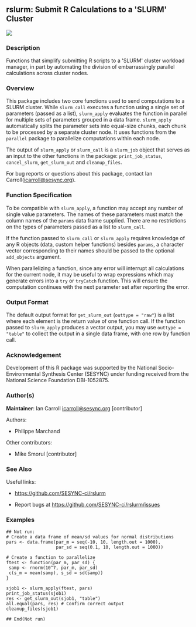 rslurm: Submit R Calculations to a 'SLURM' Cluster
--------------------------------------------------

![](https://travis-ci.org/SESYNC-ci/rslurm.svg?branch=master)

### Description

Functions that simplify submitting R scripts to a 'SLURM' cluster workload manager, in part by automating the division of embarrassingly parallel calculations across cluster nodes.

### Overview

This package includes two core functions used to send computations to a SLURM cluster. While `slurm_call` executes a function using a single set of parameters (passed as a list), `slurm_apply` evaluates the function in parallel for multiple sets of parameters grouped in a data frame. `slurm_apply` automatically splits the parameter sets into equal-size chunks, each chunk to be processed by a separate cluster node. It uses functions from the `parallel` package to parallelize computations within each node.

The output of `slurm_apply` or `slurm_call` is a `slurm_job` object that serves as an input to the other functions in the package: `print_job_status`, `cancel_slurm`, `get_slurm_out` and `cleanup_files`.

For bug reports or questions about this package, contact Ian Carroll(icarroll@sesync.org).

### Function Specification

To be compatible with `slurm_apply`, a function may accept any number of single value parameters. The names of these parameters must match the column names of the `params` data frame supplied. There are no restrictions on the types of parameters passed as a list to `slurm_call`.

If the function passed to `slurm_call` or `slurm_apply` requires knowledge of any R objects (data, custom helper functions) besides `params`, a character vector corresponding to their names should be passed to the optional `add_objects` argument.

When parallelizing a function, since any error will interrupt all calculations for the current node, it may be useful to wrap expressions which may generate errors into a `try` or `tryCatch` function. This will ensure the computation continues with the next parameter set after reporting the error.

### Output Format

The default output format for `get_slurm_out` (`outtype = "raw"`) is a list where each element is the return value of one function call. If the function passed to `slurm_apply` produces a vector output, you may use `outtype = "table"` to collect the output in a single data frame, with one row by function call.

### Acknowledgement

Development of this R package was supported by the National Socio-Environmental Synthesis Center (SESYNC) under funding received from the National Science Foundation DBI-1052875.

### Author(s)

**Maintainer**: Ian Carroll <icarroll@sesync.org> \[contributor\]

Authors:

-   Philippe Marchand

Other contributors:

-   Mike Smorul \[contributor\]

### See Also

Useful links:

-   <https://github.com/SESYNC-ci/rslurm>

-   Report bugs at <https://github.com/SESYNC-ci/rslurm/issues>

### Examples

    ## Not run: 
    # Create a data frame of mean/sd values for normal distributions 
    pars <- data.frame(par_m = seq(-10, 10, length.out = 1000), 
                       par_sd = seq(0.1, 10, length.out = 1000))
                       
    # Create a function to parallelize
    ftest <- function(par_m, par_sd) {
     samp <- rnorm(10^7, par_m, par_sd)
     c(s_m = mean(samp), s_sd = sd(samp))
    }

    sjob1 <- slurm_apply(ftest, pars)
    print_job_status(sjob1)
    res <- get_slurm_out(sjob1, "table")
    all.equal(pars, res) # Confirm correct output
    cleanup_files(sjob1)

    ## End(Not run)

